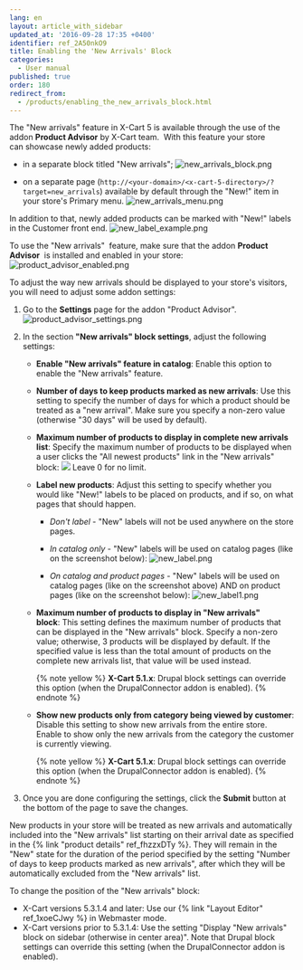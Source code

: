 ```yaml
---
lang: en
layout: article_with_sidebar
updated_at: '2016-09-28 17:35 +0400'
identifier: ref_2A50nkO9
title: Enabling the 'New Arrivals' Block
categories:
  - User manual
published: true
order: 180
redirect_from:
  - /products/enabling_the_new_arrivals_block.html
---
```

The "New arrivals" feature in X-Cart 5 is available through the use of the addon **Product Advisor** by X-Cart team.  With this feature your store can showcase newly added products:

*   in a separate block titled "New arrivals";
    ![new_arrivals_block.png]({{site.baseurl}}/attachments/ref_2A50nkO9/new_arrivals_block.png)

*   on a separate page (`http://<your-domain>/<x-cart-5-directory>/?target=new_arrivals`) available by default through the "New!" item in your store's Primary menu.
    ![new_arrivals_menu.png]({{site.baseurl}}/attachments/ref_2A50nkO9/new_arrivals_menu.png)

In addition to that, newly added products can be marked with "New!" labels in the Customer front end.
    ![new_label_example.png]({{site.baseurl}}/attachments/ref_2A50nkO9/new_label_example.png)

To use the "New arrivals"  feature, make sure that the addon **Product Advisor**  is installed and enabled in your store:
![product_advisor_enabled.png]({{site.baseurl}}/attachments/ref_2A50nkO9/product_advisor_enabled.png)

To adjust the way new arrivals should be displayed to your store's visitors, you will need to adjust some addon settings:

1.  Go to the **Settings** page for the addon "Product Advisor".
    ![product_advisor_settings.png]({{site.baseurl}}/attachments/ref_hQnN8cAT/product_advisor_settings.png)

2.  In the section **"New arrivals" block settings**, adjust the following settings:
    *   **Enable "New arrivals" feature in catalog**: Enable this option to enable the "New arrivals" feature. 
    *   **Number of days to keep products marked as new arrivals**: Use this setting to specify the number of days for which a product should be treated as a "new arrival". Make sure you specify a non-zero value (otherwise "30 days" will be used by default).
    *   **Maximum number of products to display in complete new arrivals list**: Specify the maximum number of products to be displayed when a user clicks the "All newest products" link in the "New arrivals" block:
        ![]({{site.baseurl}}/attachments/6389778/8717847.png)
        Leave 0 for no limit.
    *   **Label new products**: Adjust this setting to specify whether you would like "New!" labels to be placed on products, and if so, on what pages that should happen. 
        * _Don't label_ - "New" labels will not be used anywhere on the store pages.
        
        * _In catalog only_ - "New" labels will be used on catalog pages (like on the screenshot below):
          ![new_label.png]({{site.baseurl}}/attachments/ref_2A50nkO9/new_label.png)
 
        * _On catalog and product pages_ - "New" labels will be used on catalog pages (like on the screenshot above) AND on product pages (like on the screenshot below):
          ![new_label1.png]({{site.baseurl}}/attachments/ref_2A50nkO9/new_label1.png)
    
    *   **Maximum number of products to display in "New arrivals" block**: This setting defines the maximum number of products that can be displayed in the "New arrivals" block. Specify a non-zero value; otherwise, 3 products will be displayed by default. If the specified value is less than the total amount of products on the complete new arrivals list, that value will be used instead. 

        {% note yellow %}
        __X-Cart 5.1.x__: Drupal block settings can override this option (when the DrupalConnector addon is enabled).
        {% endnote %}

    *   **Show new products only from category being viewed by customer**: Disable this setting to show new arrivals from the entire store. Enable to show only the new arrivals from the category the customer is currently viewing.

        {% note yellow %}
        __X-Cart 5.1.x__: Drupal block settings can override this option (when the DrupalConnector addon is enabled).
        {% endnote %}

3.  Once you are done configuring the settings, click the **Submit** button at the bottom of the page to save the changes.

New products in your store will be treated as new arrivals and automatically included into the "New arrivals" list starting on their arrival date as specified in the {% link "product details" ref_fhzzxDTy %}. They will remain in the "New" state for the duration of the period specified by the setting "Number of days to keep products marked as new arrivals", after which they will be automatically excluded from the "New arrivals" list.

To change the position of the "New arrivals" block:
    
   * X-Cart versions 5.3.1.4 and later: Use our {% link "Layout Editor" ref_1xoeCJwy %} in Webmaster mode.
   * X-Cart versions prior to 5.3.1.4: Use the setting "Display "New arrivals" block on sidebar (otherwise in center area)". Note that Drupal block settings can override this setting (when the DrupalConnector addon is enabled).